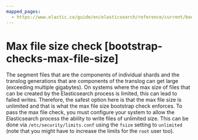 ```yaml
---
mapped_pages:
  - https://www.elastic.co/guide/en/elasticsearch/reference/current/bootstrap-checks-max-file-size.html
---
```


# Max file size check [bootstrap-checks-max-file-size]

The segment files that are the components of individual shards and the translog generations that are components of the translog can get large (exceeding multiple gigabytes). On systems where the max size of files that can be created by the Elasticsearch process is limited, this can lead to failed writes. Therefore, the safest option here is that the max file size is unlimited and that is what the max file size bootstrap check enforces. To pass the max file check, you must configure your system to allow the Elasticsearch process the ability to write files of unlimited size. This can be done via `/etc/security/limits.conf` using the `fsize` setting to `unlimited` (note that you might have to increase the limits for the `root` user too).

